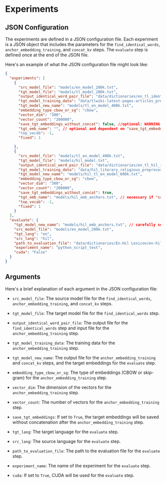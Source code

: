 # Experiments

## JSON Configuration

The experiments are defined in a JSON configuration file. Each experiment is a JSON object that includes the parameters for the `find_identical_words`, `anchor_embedding_training`, and `concat_kv` steps. The `evaluate` step is defined once at the end of the JSON file.

Here's an example of what the JSON configuration file might look like:

```json
{
  "experiments": [
    {
      "src_model_file": "models/en_model_200k.txt",
      "tgt_model_file": "models/tl_model_200k.txt",
      "output_identical_word_pair_file": "data/dictionaries/en_tl_identicals_from_200k.txt",
      "tgt_model_training_data": "data/tlwiki-latest-pages-articles_preprocessed.txt",
      "tgt_model_new_name": "models/tl_en_model_400k.txt",
      "embedding_type_cbow_or_sg": "cbow",
      "vector_dim": "300",
      "vector_count": "200000",
      "save_tgt_embeddings_without_concat": false, //optional: WARNING: Setting this will save the embeddings twice, once concatenated and once only the target which can take up a lot of space if done on each step.
      "tgt_emb_name": "", // optional and dependent on "save_tgt_embeddings_without_concat":
      "top_vocab": -1,
      "fixed": 1

    },
    {
      "src_model_file": "models/tl_en_model_400k.txt",
      "tgt_model_file": "models/hil_model.txt",
      "output_identical_word_pair_file": "data/dictionaries/en_tl_hil_identicals_from_200k.txt",
      "tgt_model_training_data": "data/hil_literary_religious_preprocessed",
      "tgt_model_new_name": "models/hil_tl_en_model_600k.txt",
      "embedding_type_cbow_or_sg": "cbow",
      "vector_dim": "300",
      "vector_count": "200000",
      "save_tgt_embeddings_without_concat": true,
      "tgt_emb_name": "models/hil_emb_anchors.txt", // necessary if "save_tgt_embeddings_without_concat" is set
      "top_vocab": -1,
      "fixed": 1
    }
  ],
  "evaluate": {
    "tgt_model_new_name": "models/hil_emb_anchors.txt", // carefully select the correct embeddings file
    "src_model_file": "models/en_model_200k.txt",
    "tgt_lang": "en",
    "src_lang": "hil",
    "path_to_evaluation_file": "data/dictionaries/En-Hil Lexicon/en-hil_TEST_first_200.txt",
    "experiment_name": "python_script_test",
    "cuda": "False"
  }
}
```

## Arguments

Here's a brief explanation of each argument in the JSON configuration file:

- `src_model_file`: The source model file for the `find_identical_words`, `anchor_embedding_training`, and `concat_kv` steps.

- `tgt_model_file`: The target model file for the `find_identical_words` step.

- `output_identical_word_pair_file`: The output file for the `find_identical_words` step and input file for the `anchor_embedding_training` step.

- `tgt_model_training_data`: The training data for the `anchor_embedding_training` step.

- `tgt_model_new_name`: The output file for the `anchor_embedding_training` and `concat_kv` steps, and the target embeddings for the `evaluate` step.

- `embedding_type_cbow_or_sg`: The type of embeddings (CBOW or skip-gram) for the `anchor_embedding_training` step.

- `vector_dim`: The dimension of the vectors for the `anchor_embedding_training` step.

- `vector_count`: The number of vectors for the `anchor_embedding_training` step.

- `save_tgt_embeddings`: If set to `True`, the target embeddings will be saved without concatenation after the `anchor_embedding_training` step.

- `tgt_lang`: The target language for the `evaluate` step.

- `src_lang`: The source language for the `evaluate` step.

- `path_to_evaluation_file`: The path to the evaluation file for the `evaluate` step.

- `experiment_name`: The name of the experiment for the `evaluate` step.

- `cuda`: If set to `True`, CUDA will be used for the `evaluate` step.
